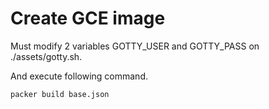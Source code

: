 # Create GCE image

Must modify 2 variables GOTTY\_USER and GOTTY\_PASS on ./assets/gotty.sh.

And execute following command.

```sh
packer build base.json
```

